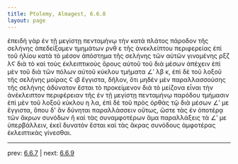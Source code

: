 ```yaml
---
title: Ptolemy, Almagest, 6.6.8
layout: page
---
```


ἐπειδὴ γὰρ ἐν τῇ μεγίστῃ πενταμήνῳ τὴν κατὰ πλάτος πάροδον τῆς σελήνης ἀπεδείξαμεν τμημάτων ρνθ ε τῆς ἀνεκλείπτου περιφερείας ἐπὶ τοῦ ἡλίου κατὰ τὸ μέσον ἀπόστημα τῆς σελήνης τῶν αὐτῶν γινομένης ρξζ λϚ διὰ τὸ καὶ τοὺς ἐκλειπτικοὺς ὅρους αὐτοῦ τοῦ διὰ μέσων ἀπέχειν ἐπὶ μὲν τοῦ διὰ τῶν πόλων αὐτοῦ κύκλου τμήματα ∠ʹ λβ κ, ἐπὶ δὲ τοῦ λοξοῦ τῆς σελήνης μοίρας Ϛ ιβ ἔγγιστα, δῆλον, ὅτι μηδὲν μὲν παραλλασσούσης τῆς σελήνης ἀδύνατον ἔσται τὸ προκείμενον διὰ τὸ μείζονα εἶναι τὴν ἀνέκλειπτον περιφέρειαν τῆς ἐν τῇ μεγίστῃ πενταμήνῳ παρόδου τμήμασιν ἐπὶ μὲν τοῦ λοξοῦ κύκλου η λα, ἐπὶ δὲ τοῦ πρὸς ὀρθὰς τῷ διὰ μέσων ∠ʹ με ἔγγιστα, ὅπου δ' ἂν δύνηται παραλλάσσειν οὕτως, ὥστε τὰς ἐν ὁποτέρᾳ τῶν ἄκρων συνόδων ἢ καὶ τὰς συναμφοτέρων ἅμα παραλλάξεις τὰ ∠ʹ με ὑπερβάλλειν, ἐκεῖ δυνατὸν ἔσται καὶ τὰς ἄκρας συνόδους ἀμφοτέρας ἐκλειπτικὰς γίνεσθαι. 

---

prev: [6.6.7](../6.6.7/) | next: [6.6.9](../6.6.9/)

